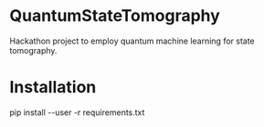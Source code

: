 # QuantumStateTomography
Hackathon project to employ quantum  machine  learning  for  state  tomography.

# Installation
pip install --user -r requirements.txt
